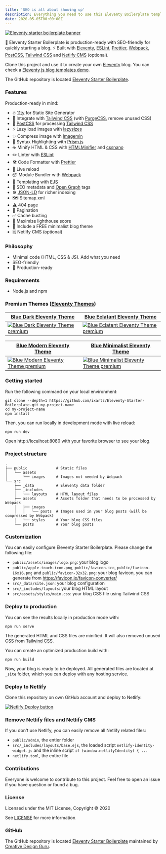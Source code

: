 ```yaml
---
title: 'SEO is all about showing up'
description: Everything you need to use this Eleventy Boilerplate template
date: 2020-05-05T00:00:00Z
---
```


[![Eleventy starter boilerplate banner](/assets/images/posts/eleventy-js-starter-boilerplate.png)](https://creativedesignsguru.com/demo/Eleventy-Starter-Boilerplate/)

🚀 Eleventy Starter Boilerplate is production-ready with SEO-friendly for quickly starting a blog. ⚡️ Built with [Eleventy](https://www.11ty.dev), [ESLint](https://eslint.org), [Prettier](https://prettier.io), [Webpack](https://webpack.js.org), [PostCSS](https://postcss.org), [Tailwind CSS](https://tailwindcss.com) and [Netlify CMS](https://www.netlifycms.org) (optional).

Clone this project and use it to create your own [Eleventy](https://www.11ty.dev) blog. You can check a [Eleventy js blog templates demo](https://creativedesignsguru.com/demo/Eleventy-Starter-Boilerplate/).

The GitHub repository is located [Eleventy Starter Boilerplate](https://github.com/ixartz/Eleventy-Starter-Boilerplate).

### Features

Production-ready in mind:

- 🔥 [11ty](https://www.11ty.dev) for Static Site Generator
- 🎨 Integrate with [Tailwind CSS](https://tailwindcss.com) (with [PurgeCSS](https://purgecss.com), remove unused CSS)
- 💅 [PostCSS](https://postcss.org) for processing [Tailwind CSS](https://tailwindcss.com)
- ⚡️ Lazy load images with [lazysizes](https://github.com/aFarkas/lazysizes)
- ✨ Compress image with [Imagemin](https://github.com/imagemin/imagemin)
- 🎈 Syntax Highlighting with [Prism.js](https://prismjs.com)
- ☕ Minify HTML & CSS with [HTMLMinifier](https://www.npmjs.com/package/html-minifier) and [cssnano](https://cssnano.co)
- ✏️ Linter with [ESLint](https://eslint.org)
- 🛠 Code Formatter with [Prettier](https://prettier.io)
- 💨 Live reload
- 📦 Module Bundler with [Webpack](https://webpack.js.org)
- 🦊 Templating with [EJS](https://ejs.co)
- 🤖 SEO metadata and [Open Graph](https://ogp.me/) tags
- ⚙️ [JSON-LD](https://developers.google.com/search/docs/guides/intro-structured-data) for richer indexing
- 🗺 Sitemap.xml
- ⚠️ 404 page
- 📖 Pagination
- ✅ Cache busting
- 💯 Maximize lighthouse score
- 🌈 Include a FREE minimalist blog theme
- 🗒 Netlify CMS (optional)

### Philosophy

- Minimal code (HTML, CSS & JS). Add what you need
- SEO-friendly
- 🚀 Production-ready

### Requirements

- Node.js and npm

### Premium Themes ([Eleventy Themes](https://creativedesignsguru.com/category/eleventy/))

| [Blue Dark Eleventy Theme](https://creativedesignsguru.com/blue-dark-eleventy-theme/) | [Blue Eclatant Eleventy Theme](https://creativedesignsguru.com/blue-eclatant-eleventy-theme/) |
| --- | --- |
| [![Blue Dark Eleventy Theme premium](https://creativedesignsguru.com/assets/images/themes/blue-dark-mode-eleventy-theme-homepage-xs.png)](https://creativedesignsguru.com/blue-dark-eleventy-theme/) | [![Blue Eclatant Eleventy Theme premium](https://creativedesignsguru.com/assets/images/themes/eclatant-blue-eleventy-theme-homepage-xs.png)](https://creativedesignsguru.com/blue-eclatant-eleventy-theme/) |

| [Blue Modern Eleventy Theme](https://creativedesignsguru.com/blue-modern-eleventy-theme/) | [Blue Minimalist Eleventy Theme](https://creativedesignsguru.com/blue-minimalist-eleventy-theme/) |
| --- | --- |
| [![Blue Modern Eleventy Theme premium](https://creativedesignsguru.com/assets/images/themes/modern-blue-eleventy-theme-homepage-xs.png)](https://creativedesignsguru.com/blue-modern-eleventy-theme/) | [![Blue Minimalist Eleventy Theme premium](https://creativedesignsguru.com/assets/images/themes/minimalist-blue-eleventy-theme-homepage-xs.png)](https://creativedesignsguru.com/blue-minimalist-eleventy-theme/) |

### Getting started

Run the following command on your local environment:

```shell
git clone --depth=1 https://github.com/ixartz/Eleventy-Starter-Boilerplate.git my-project-name
cd my-project-name
npm install
```

Then, you can run locally in development mode with live reload:

```shell
npm run dev
```

Open http://localhost:8080 with your favorite browser to see your blog.

### Project structure

```shell
.
├── public             # Static files
│   └── assets
│       └── images     # Images not needed by Webpack
└── src
    ├── _data          # Eleventy data folder
    ├── _includes
    │   └── layouts    # HTML layout files
    ├── assets         # Assets folder that needs to be processed by Webpack
    │   ├── images
    │   │   └── posts  # Images used in your blog posts (will be compressed by Webpack)
    │   └── styles     # Your blog CSS files
    └── posts          # Your blog posts
```

### Customization

You can easily configure Eleventy Starter Boilerplate. Please change the following file:

- `public/assets/images/logo.png`: your blog logo
- `public/apple-touch-icon.png`, `public/favicon.ico`, `public/favicon-16x16.png` and `public/favicon-32x32.png`: your blog favicon, you can generate from https://favicon.io/favicon-converter/
- `src/_data/site.json`: your blog configuration
- `src/_includes/layouts`: your blog HTML layout
- `src/assets/styles/main.css`: your blog CSS file using Tailwind CSS

### Deploy to production

You can see the results locally in production mode with:

```shell
npm run serve
```

The generated HTML and CSS files are minified. It will also removed unused CSS from [Tailwind CSS](https://tailwindcss.com).

You can create an optimized production build with:

```shell
npm run build
```

Now, your blog is ready to be deployed. All generated files are located at `_site` folder, which you can deploy with any hosting service.

### Deploy to Netlify

Clone this repository on own GitHub account and deploy to Netlify:

[![Netlify Deploy button](https://www.netlify.com/img/deploy/button.svg)](https://app.netlify.com/start/deploy?repository=https://github.com/ixartz/Eleventy-Starter-Boilerplate)

### Remove Netlify files and Netlify CMS

If you don't use Netlify, you can easily remove all Netlify related files:

- `public/admin`, the entier folder
- `src/_includes/layouts/base.ejs`, the loaded script `netlify-identity-widget.js` and the inline script `if (window.netlifyIdentity) { ...`
- `netlify.toml`, the entire file

### Contributions

Everyone is welcome to contribute to this project. Feel free to open an issue if you have question or found a bug.

### License

Licensed under the MIT License, Copyright © 2020

See [LICENSE](https://github.com/ixartz/Eleventy-Starter-Boilerplate/blob/master/LICENSE) for more information.

### GitHub

The GitHub repository is located [Eleventy Starter Boilerplate](https://github.com/ixartz/Eleventy-Starter-Boilerplate) maintained by [Creative Design Guru](https://creativedesignsguru.com).
